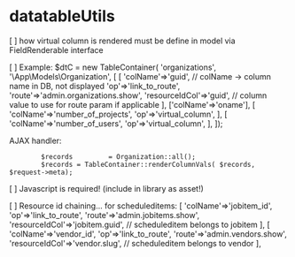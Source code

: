 # datatableUtils

[ ] how virtual column is rendered must be define in model via FieldRenderable interface

[ ]  Example:
            $dtC = new TableContainer( 'organizations', '\App\Models\Organization', [
                [
                    'colName'=>'guid', // colName -> column name in DB, not displayed
                    'op'=>'link_to_route',
                    'route'=>'admin.organizations.show',
                    'resourceIdCol'=>'guid', // column value to use for route param if applicable
                ],
                ['colName'=>'oname'],
                [
                    'colName'=>'number_of_projects',
                    'op'=>'virtual_column',
                ],
                [
                    'colName'=>'number_of_users',
                    'op'=>'virtual_column',
                ],
            ]);

AJAX handler:

            $records         = Organization::all();
            $records = TableContainer::renderColumnVals( $records, $request->meta);

[ ] Javascript is required! (include in library as asset!) 


[ ]  Resource id chaining...
for scheduleditems:
                [
                    'colName'=>'jobitem_id',
                    'op'=>'link_to_route',
                    'route'=>'admin.jobitems.show',
                    'resourceIdCol'=>'jobitem.guid', // scheduleditem belongs to jobitem
                ],
                [
                    'colName'=>'vendor_id',
                    'op'=>'link_to_route',
                    'route'=>'admin.vendors.show',
                    'resourceIdCol'=>'vendor.slug', // scheduleditem belongs to vendor
                ],
